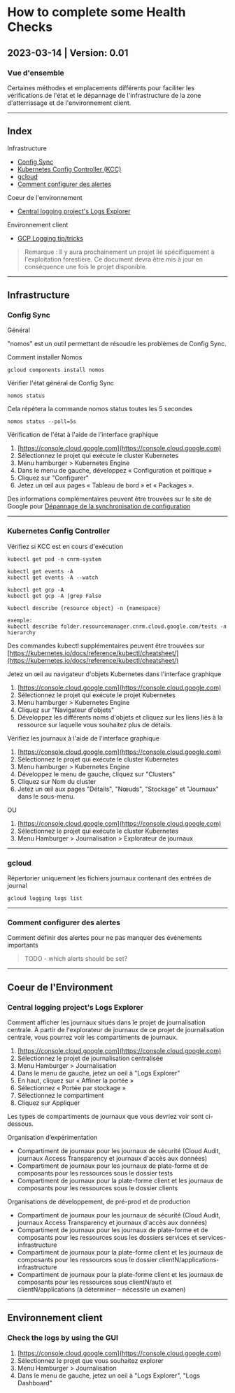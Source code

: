 # How to complete some Health Checks

## 2023-03-14 | Version: 0.01

### Vue d'ensemble

Certaines méthodes et emplacements différents pour faciliter les vérifications de l'état et le dépannage de l'infrastructure de la zone d'atterrissage et de l'environnement client.

---

## Index

Infrastructure

- [Config Sync](#config-sync)
- [Kubernetes Config Controller (KCC)](#kubernetes-config-controller)
- [gcloud](#gcloud)
- [Comment configurer des alertes](#setting-alerts)

Coeur de l'environnement

- [Central logging project's Logs Explorer](#central-logging-projects-logs-explorer)

Environnement client

- [GCP Logging tip/tricks](#check-the-logs-by-using-the-gui)

>Remarque : Il y aura prochainement un projet lié spécifiquement à l'exploitation forestière. Ce document devra être mis à jour en conséquence une fois le projet disponible.

---

## Infrastructure

### Config Sync

Général

"nomos" est un outil permettant de résoudre les problèmes de Config Sync.

Comment installer Nomos

``` gcloud
gcloud components install nomos
```

Vérifier l'état général de Config Sync

``` nomos
nomos status
```

Cela répétera la commande nomos status toutes les 5 secondes

``` nomos
nomos status --poll=5s
```

Vérification de l'état à l'aide de l'interface graphique

1. [https://console.cloud.google.com](https://console.cloud.google.com)
2. Sélectionnez le projet qui exécute le cluster Kubernetes
3. Menu hamburger > Kubernetes Engine
4. Dans le menu de gauche, développez « Configuration et politique »
5. Cliquez sur "Configurer"
6. Jetez un œil aux pages « Tableau de bord » et « Packages ».

Des informations complémentaires peuvent être trouvées sur le site de Google pour [Dépannage de la synchronisation de configuration](https://cloud.google.com/anthos-config-management/docs/how-to/troubleshooting-config-sync)

---

### Kubernetes Config Controller

Vérifiez si KCC est en cours d'exécution

``` kubectl
kubectl get pod -n cnrm-system
```

``` kubectl
kubectl get events -A
kubectl get events -A --watch
```

``` kubectl
kubectl get gcp -A
kubectl get gcp -A |grep False
```

``` kubectl
kubectl describe {resource object} -n {namespace}

exemple:
kubectl describe folder.resourcemanager.cnrm.cloud.google.com/tests -n hierarchy
```

Des commandes kubectl supplémentaires peuvent être trouvées sur [https://kubernetes.io/docs/reference/kubectl/cheatsheet/](https://kubernetes.io/docs/reference/kubectl/cheatsheet/)

Jetez un œil au navigateur d'objets Kubernetes dans l'interface graphique

1. [https://console.cloud.google.com](https://console.cloud.google.com)
2. Sélectionnez le projet qui exécute le projet Kubernetes
3. Menu hamburger > Kubernetes Engine
4. Cliquez sur "Navigateur d'objets"
5. Développez les différents noms d'objets et cliquez sur les liens liés à la ressource sur laquelle vous souhaitez plus de détails.

Vérifiez les journaux à l'aide de l'interface graphique

1. [https://console.cloud.google.com](https://console.cloud.google.com)
2. Sélectionnez le projet qui exécute le cluster Kubernetes
3. Menu hamburger > Kubernetes Engine
4. Développez le menu de gauche, cliquez sur "Clusters"
5. Cliquez sur Nom du cluster
6. Jetez un œil aux pages "Détails", "Nœuds", "Stockage" et "Journaux" dans le sous-menu.

OU

1. [https://console.cloud.google.com](https://console.cloud.google.com)
2. Sélectionnez le projet qui exécute le cluster Kubernetes
3. Menu Hamburger > Journalisation > Explorateur de journaux

---

### gcloud

Répertorier uniquement les fichiers journaux contenant des entrées de journal

``` gcloud
gcloud logging logs list
```

---

### Comment configurer des alertes

Comment définir des alertes pour ne pas manquer des événements importants
> TODO - which alerts should be set?
---

## Coeur de l'Environment

### Central logging project's Logs Explorer

Comment afficher les journaux situés dans le projet de journalisation centrale. À partir de l'explorateur de journaux de ce projet de journalisation centrale, vous pourrez voir les compartiments de journaux.

   1. [https://console.cloud.google.com](https://console.cloud.google.com)
   2. Sélectionnez le projet de journalisation centralisée
   3. Menu Hamburger > Journalisation
   4. Dans le menu de gauche, jetez un oeil à "Logs Explorer"
   5. En haut, cliquez sur « Affiner la portée »
   6. Sélectionnez « Portée par stockage »
   7. Sélectionnez le compartiment
   8. Cliquez sur Appliquer

Les types de compartiments de journaux que vous devriez voir sont ci-dessous.

Organisation d’expérimentation

- Compartiment de journaux pour les journaux de sécurité (Cloud Audit, journaux Access Transparency et journaux d'accès aux données)
- Compartiment de journaux pour les journaux de plate-forme et de composants pour les ressources sous le dossier tests
- Compartiment de journaux pour la plate-forme client et les journaux de composants pour les ressources sous le dossier clients

Organisations de développement, de pré-prod et de production

- Compartiment de journaux pour les journaux de sécurité (Cloud Audit, journaux Access Transparency et journaux d'accès aux données)
- Compartiment de journaux pour les journaux de plate-forme et de composants pour les ressources sous les dossiers services et services-infrastructure
- Compartiment de journaux pour la plate-forme client et les journaux de composants pour les ressources sous le dossier clientN/applications-infrastructure
- Compartiment de journaux pour la plate-forme client et les journaux de composants pour les ressources sous clientN/auto et clientN/applications (à déterminer – nécessite un examen)

---

## Environnement client

### Check the logs by using the GUI

1. [https://console.cloud.google.com](https://console.cloud.google.com)
2. Sélectionnez le projet que vous souhaitez explorer
3. Menu Hamburger > Journalisation
4. Dans le menu de gauche, jetez un oeil à "Logs Explorer", "Logs Dashboard"
